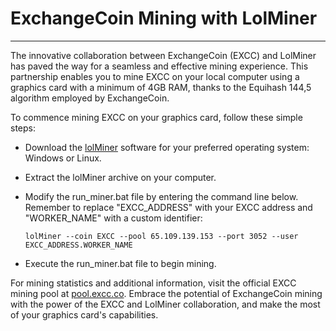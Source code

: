 # ExchangeCoin Mining with LolMiner

---

The innovative collaboration between ExchangeCoin (EXCC) and LolMiner has paved the way for a seamless and effective mining experience. This partnership enables you to mine EXCC on your local computer using a graphics card with a minimum of 4GB RAM, thanks to the Equihash 144,5 algorithm employed by ExchangeCoin.

To commence mining EXCC on your graphics card, follow these simple steps:

* Download the [lolMiner](https://github.com/Lolliedieb/lolMiner-releases/releases) software for your preferred operating system: Windows or Linux.
* Extract the lolMiner archive on your computer.
* Modify the run_miner.bat file by entering the command line below. Remember to replace "EXCC_ADDRESS" with your EXCC address and "WORKER_NAME" with a custom identifier:

    ```
    lolMiner --coin EXCC --pool 65.109.139.153 --port 3052 --user EXCC_ADDRESS.WORKER_NAME
    ```

* Execute the run_miner.bat file to begin mining.

For mining statistics and additional information, visit the official EXCC mining pool at [pool.excc.co](https://pool.excc.co). Embrace the potential of ExchangeCoin mining with the power of the EXCC and LolMiner collaboration, and make the most of your graphics card's capabilities.

